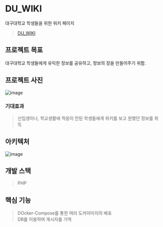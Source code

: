 # DU_WIKI
대구대학교 학생들을 위한 위키 페이지
>[DU_WIKI](https://duwiki.100won.duckdns.org/index.php/%EB%8C%80%EB%AC%B8)
## 프로젝트 목표
대구대학교 학생들에게 유익한 정보를 공유하고, 정보의 장을 만들어주기 위함.

## 프로젝트 사진
![image](https://github.com/user-attachments/assets/e7f5c0f4-0c4b-4b7c-bd96-0360eb13714f)

### 기대효과 
> 신입생이나, 학교생활에 적응이 안된 학생들에게 위키를 보고 원했던 정보를 취득

## 아키텍처
![image](https://github.com/user-attachments/assets/e2b7498f-16f9-41b2-88c2-d115315d8fd9)

## 개발 스택
> PHP<br> 

## 핵심 기능 
>
> DOcker-Compose를 통한 여러 도커이미지의 배포 <br>
> DB를 이용하여 게시자를 기억<br>
